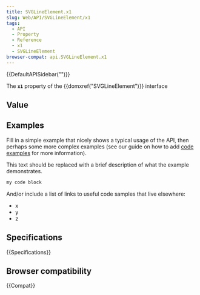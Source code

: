 ```yaml
---
title: SVGLineElement.x1
slug: Web/API/SVGLineElement/x1
tags:
  - API
  - Property
  - Reference
  - x1
  - SVGLineElement
browser-compat: api.SVGLineElement.x1
---
```

{{DefaultAPISidebar("")}}

The **`x1`** property of the {{domxref("SVGLineElement")}} interface 

## Value



## Examples

Fill in a simple example that nicely shows a typical usage of the API, then perhaps some more complex examples (see our guide on how to add [code examples](/en-US/docs/MDN/Contribute/Structures/Code_examples) for more information).

This text should be replaced with a brief description of what the example demonstrates.

```js
my code block
```

And/or include a list of links to useful code samples that live elsewhere:

*   x
*   y
*   z

## Specifications

{{Specifications}}

## Browser compatibility

{{Compat}}


